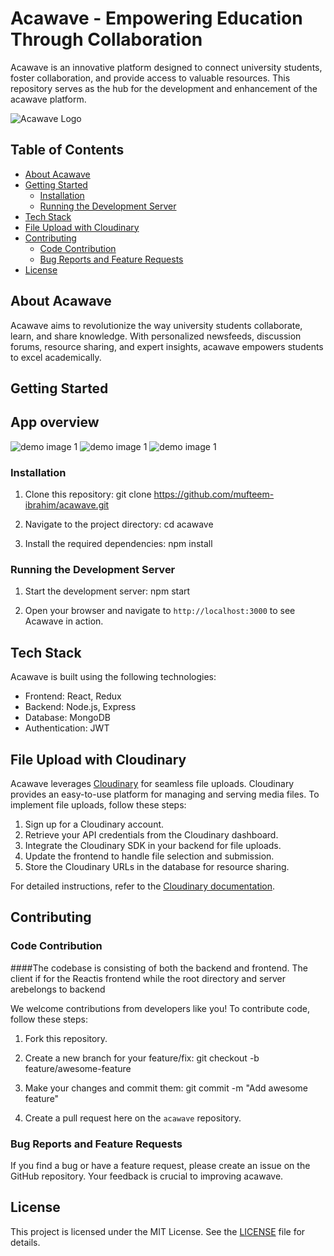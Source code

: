 # Acawave - Empowering Education Through Collaboration

 Acawave is an innovative platform designed to connect university students, foster collaboration, and provide access to valuable resources. This repository serves as the hub for the development and enhancement of the acawave platform.

![Acawave Logo](/assets/logo.png)

## Table of Contents

- [About Acawave](#about-connectix)
- [Getting Started](#getting-started)
  - [Installation](#installation)
  - [Running the Development Server](#running-the-development-server)
- [Tech Stack](#tech-stack)
- [File Upload with Cloudinary](#file-upload-with-cloudinary)
- [Contributing](#contributing)
  - [Code Contribution](#code-contribution)
  - [Bug Reports and Feature Requests](#bug-reports-and-feature-requests)
- [License](#license)

## About Acawave

Acawave aims to revolutionize the way university students collaborate, learn, and share knowledge. With personalized newsfeeds, discussion forums, resource sharing, and expert insights, acawave empowers students to excel academically.

## Getting Started
## App overview
![demo image 1](./imgs/mobile.gif)
![demo image 1](./imgs/mobile(1).gif)
![demo image 1](./imgs/mobile(2).gif)
### Installation

1. Clone this repository:
git clone https://github.com/mufteem-ibrahim/acawave.git

2. Navigate to the project directory:
cd acawave

3. Install the required dependencies:
npm install

### Running the Development Server

1. Start the development server:
npm start

2. Open your browser and navigate to `http://localhost:3000` to see Acawave in action.

## Tech Stack

Acawave is built using the following technologies:

- Frontend: React, Redux
- Backend: Node.js, Express
- Database: MongoDB
- Authentication: JWT

## File Upload with Cloudinary

Acawave leverages [Cloudinary](https://cloudinary.com/) for seamless file uploads. Cloudinary provides an easy-to-use platform for managing and serving media files. To implement file uploads, follow these steps:

1. Sign up for a Cloudinary account.
2. Retrieve your API credentials from the Cloudinary dashboard.
3. Integrate the Cloudinary SDK in your backend for file uploads.
4. Update the frontend to handle file selection and submission.
5. Store the Cloudinary URLs in the database for resource sharing.

For detailed instructions, refer to the [Cloudinary documentation](https://cloudinary.com/documentation).

## Contributing

### Code Contribution
####The codebase is consisting of both the backend and frontend.
The client if for the Reactis frontend
while the root directory and server arebelongs to backend




We welcome contributions from developers like you! To contribute code, follow these steps:

1. Fork this repository.

2. Create a new branch for your feature/fix:
git checkout -b feature/awesome-feature

3. Make your changes and commit them:
git commit -m "Add awesome feature"

5. Create a pull request here on the `acawave` repository.

### Bug Reports and Feature Requests

If you find a bug or have a feature request, please create an issue on the GitHub repository. Your feedback is crucial to improving acawave.

## License

This project is licensed under the MIT License. See the [LICENSE](/LICENSE) file for details.
